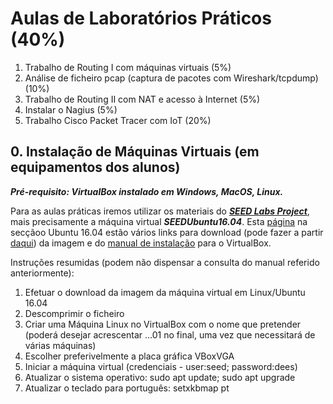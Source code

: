 # Aulas de Laboratórios Práticos (40%)


1. Trabalho de Routing I com máquinas virtuais (5%)
2. Análise de ficheiro pcap (captura de pacotes com Wireshark/tcpdump) (10%)
3. Trabalho de Routing II com NAT e acesso à Internet (5%)
4. Instalar o Nagius (5%)
5. Trabalho Cisco Packet Tracer com IoT (20%)

## 0. Instalação de Máquinas Virtuais (em equipamentos dos alunos)

***Pré-requisito: VirtualBox instalado em Windows, MacOS, Linux.***

Para as aulas práticas iremos utilizar os materiais do ***[SEED Labs Project](https://seedsecuritylabs.org/)***, mais precisamente a máquina virtual ***SEEDUbuntu16.04***.
Esta [página](https://seedsecuritylabs.org/labsetup.html) na secçãoo Ubuntu 16.04 estão vários links para download (pode fazer a partir [daqui](https://drive.google.com/file/d/12l8OO3PXHjUsf9vfjkAf7-I6bsixvMUa/view?usp=sharing)) da imagem e do [manual de instalação](https://seedsecuritylabs.org/Labs_16.04/Documents/SEEDVM_VirtualBoxManual.pdf) para o VirtualBox.

Instruções resumidas (podem não dispensar a consulta do manual referido anteriormente):

1. Efetuar o download da imagem da máquina virtual em Linux/Ubuntu 16.04
2. Descomprimir o ficheiro
3. Criar uma Máquina Linux no VirtualBox com o nome que pretender (poderá desejar acrescentar ...01 no final, uma vez que necessitará de várias máquinas)
4. Escolher preferivelmente a placa gráfica VBoxVGA
5. Iniciar a máquina virtual (credenciais - user:seed; password:dees)
6. Atualizar o sistema operativo: sudo apt update; sudo apt upgrade
7. Atualizar o teclado para português: setxkbmap pt

